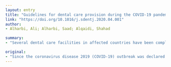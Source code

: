 ```yaml
---
layout: entry
title: "Guidelines for dental care provision during the COVID-19 pandemic"
link: "https://doi.org/10.1016/j.sdentj.2020.04.001"
author:
- Alharbi, Ali; Alharbi, Saad; Alqaidi, Shahad

summary:
- "Several dental care facilities in affected countries have been completely closed or have been only providing minimal treatment for emergency cases. This can in part be a result of the lack of universal protocol or guidelines regulating the dental care provision during such a pandemic. The lack of guidelines can increase the nosocomial COVID-19 spread through dental health care facilities and deprive patients' in need of the required urgent dental care."

original:
- "Since the coronavirus disease 2019 (COVID-19) outbreak was declared a pandemic on 11 March 2020. Several dental care facilities in affected countries have been completely closed or have been only providing minimal treatment for emergency cases. However, several facilities in some affected countries are still providing regular dental treatment. This can in part be a result of the lack of universal protocol or guidelines regulating the dental care provision during such a pandemic. This lack of guidelines can on one hand increase the nosocomial COVID-19 spread through dental health care facilities, and on the other hand deprive patients' in need of the required urgent dental care. Moreover, ceasing dental care provision during such a period will incense the burden on hospitals emergency departments already struggle with the pandemic. This work aimed to develop guidelines for dental patients' management during and after the COVID-19 pandemic. Guidelines for dental care provision during the COVID-19 pandemic were developed after considering the nature of COVID-19 pandemic, and were based on grouping the patients according to condition and need, and considering the procedures according to risk and benefit. It is hoped that the guidelines proposed in this work will help in the management of dental care around the world during and after this COVID-19 pandemic."
---
```


